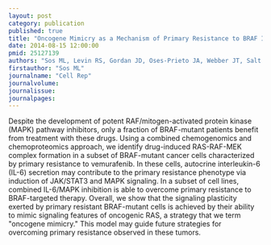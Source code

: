```yaml
---
layout: post
category: publication
published: true
title: "Oncogene Mimicry as a Mechanism of Primary Resistance to BRAF Inhibitors."
date: 2014-08-15 12:00:00
pmid: 25127139
authors: "Sos ML, Levin RS, Gordan JD, Oses-Prieto JA, Webber JT, Salt M, Hann B, Burlingame AL, McCormick F, Bandyopadhyay S, Shokat KM"
firstauthor: "Sos ML"
journalname: "Cell Rep"
journalvolume: 
journalissue: 
journalpages: 
---
```


Despite the development of potent RAF/mitogen-activated protein kinase (MAPK) pathway inhibitors, only a fraction of BRAF-mutant patients benefit from treatment with these drugs. Using a combined chemogenomics and chemoproteomics approach, we identify drug-induced RAS-RAF-MEK complex formation in a subset of BRAF-mutant cancer cells characterized by primary resistance to vemurafenib. In these cells, autocrine interleukin-6 (IL-6) secretion may contribute to the primary resistance phenotype via induction of JAK/STAT3 and MAPK signaling. In a subset of cell lines, combined IL-6/MAPK inhibition is able to overcome primary resistance to BRAF-targeted therapy. Overall, we show that the signaling plasticity exerted by primary resistant BRAF-mutant cells is achieved by their ability to mimic signaling features of oncogenic RAS, a strategy that we term &quot;oncogene mimicry.&quot; This model may guide future strategies for overcoming primary resistance observed in these tumors.

